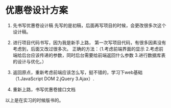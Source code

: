 # 优惠卷设计方案

1. 先书写优惠卷设计稿
   先写的是初稿，后面再写项目的时候，会更改很多次这个设计稿。
   
2. 进行项目代码书写，因为我是新手上路， 第一次写项目代码，有很多因素没有考虑到，后面又改过很多次。
    正确的方法：（1.考虑前端界面的显示 2.考虑前端给后台应该传递的参数，同时后台需要给前端返回什么参数 3.进行数据库表的设计与优化。）

3. 返回原点，重新考虑前端应该怎么写，挺不错的，学习下web基础（1.JavaScript DOM 2.jQuery 3.Ajax）.

4. 重新上路，书写优惠卷接口文档

以上是在实习的时候版书的。

